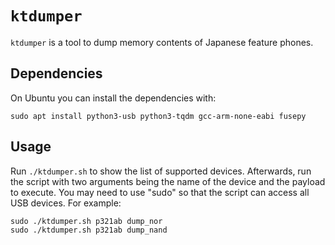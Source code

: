 # `ktdumper`

`ktdumper` is a tool to dump memory contents of Japanese feature phones.

## Dependencies

On Ubuntu you can install the dependencies with:

```
sudo apt install python3-usb python3-tqdm gcc-arm-none-eabi fusepy
```

## Usage

Run `./ktdumper.sh` to show the list of supported devices. Afterwards, run the script with two arguments being the name of the device and the payload to execute. You may need to use "sudo" so that the script can access all USB devices. For example:

```
sudo ./ktdumper.sh p321ab dump_nor
sudo ./ktdumper.sh p321ab dump_nand
```
